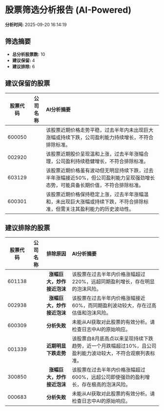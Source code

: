 # 股票筛选分析报告 (AI-Powered)

**分析时间:** 2025-09-20 16:14:19

## 筛选摘要

- **总分析股票数:** 10
- **建议保留:** 4
- **建议排除:** 6

## 建议保留的股票

| 股票代码 | 公司名称 | AI分析摘要 |
|:---:|:---:|:---|
| 600050 |  | 该股票近期价格走势平稳，过去半年内未出现巨大涨幅或持续下跌，公司盈利能力持续增长，不符合排除标准。 |
| 002920 |  | 该股票近期股价呈现温和上涨，过去半年涨幅合理，公司盈利持续稳健增长，不符合排除标准。 |
| 603129 |  | 该股票近期价格虽有波动但无明显持续下跌，过去半年涨幅接近50%，但公司盈利能力呈现强劲增长态势，可能具备长期价值，不符合排除标准。 |
| 600301 |  | 该股票近期价格保持稳定上涨，过去半年涨幅温和，未出现巨大涨幅或持续下跌，不符合排除标准，但需关注其盈利能力的历史波动性。 |

## 建议排除的股票

| 股票代码 | 公司名称 | 排除原因 | AI分析摘要 |
|:---:|:---:|:---:|:---|
| 601138 |  | **涨幅巨大，炒作接近泡沫** | 该股票在过去半年内价格涨幅超过220%，远超同期盈利增长，存在明显的泡沫风险。 |
| 002938 |  | **涨幅巨大，炒作接近泡沫** | 该股票在过去半年内价格涨幅接近60%，而同期盈利波动较大，存在过高估值和泡沫风险。 |
| 600309 |  | **分析失败** | 未能从AI获取对此股票的有效分析。请检查日志中AI的原始响应。 |
| 001339 |  | **近期明显下跌走势** | 该股票自8月底高点以来呈现持续下跌趋势，近一个月跌幅超过10%，且公司盈利能力波动较大，不符合观察列表标准。 |
| 300850 |  | **涨幅巨大，炒作接近泡沫** | 该股票在过去半年内价格涨幅超过600%，远超公司即使强劲的盈利增长，存在极高的泡沫风险。 |
| 000683 |  | **分析失败** | 未能从AI获取对此股票的有效分析。请检查日志中AI的原始响应。 |
